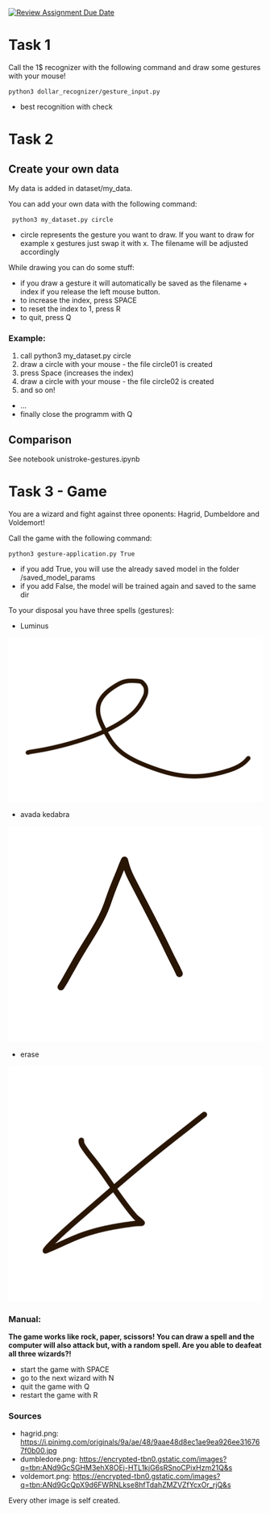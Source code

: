 [![Review Assignment Due Date](https://classroom.github.com/assets/deadline-readme-button-22041afd0340ce965d47ae6ef1cefeee28c7c493a6346c4f15d667ab976d596c.svg)](https://classroom.github.com/a/b5LOHcJJ)

# Task 1
Call the 1$ recognizer with the following command and draw some gestures with your mouse!

```
python3 dollar_recognizer/gesture_input.py
```

- best recognition with check

# Task 2
## Create your own data

My data is added in dataset/my_data.

You can add your own data with the following command:
```
 python3 my_dataset.py circle
```

- circle represents the gesture you want to draw. If you want to draw for example x gestures just swap it with x. The filename will be adjusted accordingly

While drawing you can do some stuff:

- if you draw a gesture it will automatically be saved as the filename + index if you release the left mouse button.
- to increase the index, press SPACE
- to reset the index to 1, press R
- to quit, press Q

### Example:
1. call python3 my_dataset.py circle
2. draw a circle with your mouse - the file circle01 is created
3. press Space (increases the index)
4. draw a circle with your mouse - the file circle02 is created
5. and so on!
- …
- finally close the programm with Q



## Comparison
See notebook unistroke-gestures.ipynb


# Task 3 - Game
You are a wizard and fight against three oponents: Hagrid, Dumbeldore and Voldemort!

Call the game with the following command:
```
python3 gesture-application.py True
```

- if you add True, you will use the already saved model in the folder /saved_model_params
- if you add False, the model will be trained again and saved to the same dir


To your disposal you have three spells (gestures):
- Luminus


![Luminus](images/pigtail.png)


- avada kedabra


![avada kedabra](images/carret.png)



- erase


![erase](images/x.png)



### Manual:

**The game works like rock, paper, scissors! You can draw a spell and the computer will also attack but, with a random spell. Are you able to deafeat all three wizards?!**


- start the game with SPACE
- go to the next wizard with N
- quit the game with Q
- restart the game with R



### Sources
- hagrid.png: https://i.pinimg.com/originals/9a/ae/48/9aae48d8ec1ae9ea926ee316767f0b00.jpg
- dumbledore.png: https://encrypted-tbn0.gstatic.com/images?q=tbn:ANd9GcSGHM3ehX8OEj-HTL1kjG6sRSnoCPixHzm21Q&s
- voldemort.png: https://encrypted-tbn0.gstatic.com/images?q=tbn:ANd9GcQpX9d6FWRNLkse8hfTdahZMZVZfYcxOr_rjQ&s

Every other image is self created.
